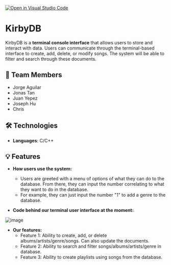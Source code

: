 [![Open in Visual Studio Code](https://classroom.github.com/assets/open-in-vscode-718a45dd9cf7e7f842a935f5ebbe5719a5e09af4491e668f4dbf3b35d5cca122.svg)](https://classroom.github.com/online_ide?assignment_repo_id=10809533&assignment_repo_type=AssignmentRepo)

# KirbyDB
KirbyDB is a **terminal console interface** that allows users to store and interact with data. Users can communicate through the terminal-based interface to create, add, delete, or modify songs. The system will be able to filter and search through these documents.

## 👥 Team Members
- Jorge Aguilar
- Jonas Tan
- Juan Yepez
- Joseph Hu
- Chris 

## 🛠️ Technologies
- **Languages**: C/C++

## 💡 Features
- **How users use the system:**
  - Users are greeted with a menu of options of what they can do to the database. From there, they can input the number correlating to what they want to do in the database.
  - For example, they can just input the number "1" to add a genre to the database. 
  
- **Code behind our terminal user interface at the moment:**

![image](https://user-images.githubusercontent.com/77127695/235016485-f6dad09c-8638-485c-916d-c42aaa321422.png)


- **Our features:**
  - Feature 1: Ability to create, add, or delete albums/artists/genre/songs. Can also update the documents.
  - Feature 2: Ability to search and filter songs/albums/artists/genre in database.
  - Feature 3: Ability to create playlists using songs from the database.

